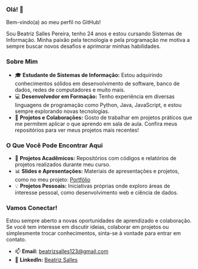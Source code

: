 ### Olá! 👋

Bem-vindo(a) ao meu perfil no GitHub!

Sou Beatriz Salles Pereira, tenho 24 anos e estou cursando Sistemas de Informação. Minha paixão pela tecnologia e pela programação me motiva a sempre buscar novos desafios e aprimorar minhas habilidades.

### Sobre Mim

- 🎓 **Estudante de Sistemas de Informação:** Estou adquirindo conhecimentos sólidos em desenvolvimento de software, banco de dados, redes de computadores e muito mais.
- 💻 **Desenvolvedor em Formação:** Tenho experiência em diversas linguagens de programação como Python, Java, JavaScript, e estou sempre explorando novas tecnologias.
- 🔧 **Projetos e Colaborações:** Gosto de trabalhar em projetos práticos que me permitem aplicar o que aprendo em sala de aula. Confira meus repositórios para ver meus projetos mais recentes!

### O Que Você Pode Encontrar Aqui

- 📂 **Projetos Acadêmicos:** Repositórios com códigos e relatórios de projetos realizados durante meu curso.
- 📊 **Slides e Apresentações:** Materiais de apresentações e projetos, como no meu projeto: [Portfólio](https://sutsca.github.io/sutsca.github.io-PortfolioBeatriz/)
- 💡 **Projetos Pessoais:** Iniciativas próprias onde exploro áreas de interesse pessoal, como desenvolvimento web e ciência de dados.

### Vamos Conectar!

Estou sempre aberto a novas oportunidades de aprendizado e colaboração. Se você tem interesse em discutir ideias, colaborar em projetos ou simplesmente trocar conhecimentos, sinta-se à vontade para entrar em contato.

- 📫 **Email:** beatrizsalles123@gmail.com
- 💼 **LinkedIn:** [Beatriz Salles](https://www.linkedin.com/in/beatrizsalles2902)

